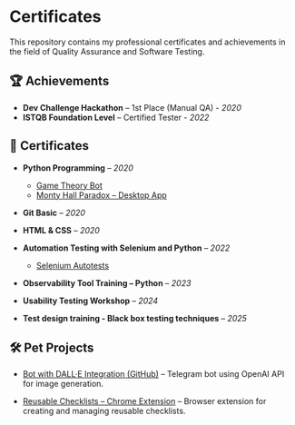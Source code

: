 # Certificates

This repository contains my professional certificates and achievements in the field of Quality Assurance and Software Testing.

## 🏆 Achievements

- **Dev Challenge Hackathon** – 1st Place (Manual QA) - *2020*
- **ISTQB Foundation Level** – Certified Tester - *2022*

## 📄 Certificates

- **Python Programming** – *2020*  
  - [Game Theory Bot](https://github.com/NaStenku/gametheory_bot)  
  - [Monty Hall Paradox – Desktop App](https://github.com/NaStenku/Monty-Hall-paradox)
  
- **Git Basic** – *2020*

- **HTML & CSS** – *2020*

- **Automation Testing with Selenium and Python** – *2022*  
  - [Selenium Autotests](https://github.com/NaStenku/selenium_autotests_python)

- **Observability Tool Training – Python** – *2023*

- **Usability Testing Workshop** – *2024*

- **Test design training - Black box testing techniques** – *2025*

## 🛠️ Pet Projects

- [Bot with DALL·E Integration (GitHub)](https://github.com/NaStenku/bot-with-DALL-E-integration) – Telegram bot using OpenAI API for image generation.

- [Reusable Checklists – Chrome Extension](https://chromewebstore.google.com/detail/reusable-checklists/) – Browser extension for creating and managing reusable checklists.

